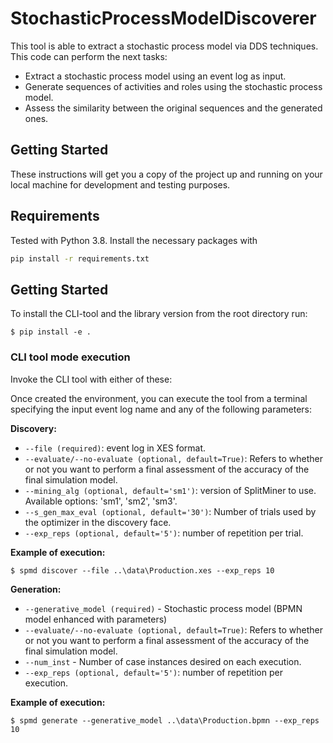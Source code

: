 # StochasticProcessModelDiscoverer

This tool is able to extract a stochastic process model via DDS techniques. This code can perform the next tasks:


* Extract a stochastic process model using an event log as input.
* Generate sequences of activities and roles using the stochastic process model.
* Assess the similarity between the original sequences and the generated ones.

## Getting Started

These instructions will get you a copy of the project up and running on your local machine for development and testing purposes. 

## Requirements
Tested with Python 3.8. Install the necessary packages with
```bash
pip install -r requirements.txt
```
## Getting Started

To install the CLI-tool and the library version from the root directory run:

```shell
$ pip install -e .
```
### CLI tool mode execution
Invoke the CLI tool with either of these:

Once created the environment, you can execute the tool from a terminal specifying the input event log name and any of the following parameters:

**Discovery:**
 
* `--file (required)`: event log in XES format.
* `--evaluate/--no-evaluate (optional, default=True)`: Refers to whether or not you want to perform a final assessment of the accuracy of the final simulation model.
* `--mining_alg (optional, default='sm1')`: version of SplitMiner to use. Available options: 'sm1', 'sm2', 'sm3'.
* `--s_gen_max_eval (optional, default='30')`: Number of trials used by the optimizer in the discovery face.
* `--exp_reps (optional, default='5')`: number of repetition per trial.

**Example of execution:**

```shell
$ spmd discover --file ..\data\Production.xes --exp_reps 10
```
**Generation:**

* `--generative_model (required)` - Stochastic process model (BPMN model enhanced with parameters)
* `--evaluate/--no-evaluate (optional, default=True)`: Refers to whether or not you want to perform a final assessment of the accuracy of the final simulation model.
* `--num_inst` - Number of case instances desired on each execution.
* `--exp_reps (optional, default='5')`: number of repetition per execution.

**Example of execution:**

```shell
$ spmd generate --generative_model ..\data\Production.bpmn --exp_reps 10
```
